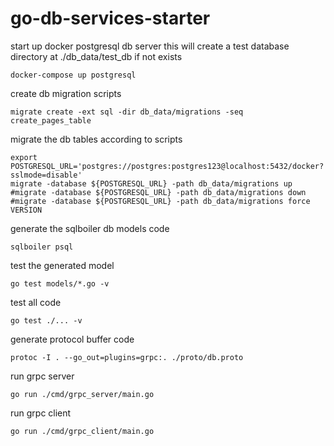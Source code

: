 # go-db-services-starter

start up docker postgresql db server 
this will create a test database directory at ./db_data/test_db if not exists
```
docker-compose up postgresql
```

create db migration scripts
```
migrate create -ext sql -dir db_data/migrations -seq create_pages_table
```

migrate the db tables according to scripts
```
export POSTGRESQL_URL='postgres://postgres:postgres123@localhost:5432/docker?sslmode=disable'
migrate -database ${POSTGRESQL_URL} -path db_data/migrations up
#migrate -database ${POSTGRESQL_URL} -path db_data/migrations down
#migrate -database ${POSTGRESQL_URL} -path db_data/migrations force VERSION
```

generate the sqlboiler db models code
```
sqlboiler psql
```

test the generated model
```
go test models/*.go -v
```

test all code
```
go test ./... -v
```

generate protocol buffer code
```
protoc -I . --go_out=plugins=grpc:. ./proto/db.proto
```

run grpc server
```
go run ./cmd/grpc_server/main.go
```

run grpc client
```
go run ./cmd/grpc_client/main.go
```
